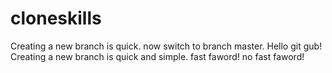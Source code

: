 # cloneskills
Creating a new branch is quick.
now switch to branch master.
Hello git gub!
Creating a new branch is quick and simple.
fast faword!
no fast faword!
